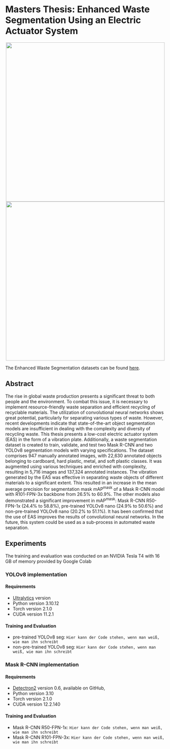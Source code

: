 # Masters Thesis: Enhanced Waste Segmentation Using an Electric Actuator System

<p align="center">
  <img src="https://github.com/sauermart/Enhanced-Waste-Segmentation/assets/67053833/bf9e40bf-4fef-4469-b5d0-e5673e6465c2" width="500" height="500"/> <img src="https://github.com/sauermart/Enhanced-Waste-Segmentation/assets/67053833/ce8e81b8-996e-48bb-b937-f3954d952164" width="500" height="500"/>
</p>

The Enhanced Waste Segmentation datasets can be found [here](https://mega.nz/folder/xPsyFSqC#2pAHInj2InZvIsG52Wwp_Q).

## Abstract

The rise in global waste production presents a significant threat to both people and the environment. To combat this issue, it is necessary to implement resource-friendly waste separation and efficient recycling of recyclable materials. The utilization of convolutional neural networks shows great potential, particularly for separating various types of waste. However, recent developments indicate that state-of-the-art object segmentation models are insufficient in dealing with the complexity and diversity of recycling waste. This thesis presents a low-cost electric actuator system (EAS) in the form of a vibration plate. Additionally, a waste segmentation dataset is created to train, validate, and test two Mask R-CNN and two YOLOv8 segmentation models with varying specifications. The dataset comprises 947 manually annotated images, with 22,630 annotated objects belonging to cardboard, hard plastic, metal, and soft plastic classes. It was augmented using various techniques and enriched with complexity, resulting in 5,716 images and 137,324 annotated instances. The vibration generated by the EAS was effective in separating waste objects of different materials to a significant extent. This resulted in an increase in the mean average precision for segmentation mask 
mAP<sup>mask</sup> of a Mask R-CNN model with R101-FPN-3x backbone from 26.5% to 60.9%. The other models also demonstrated a significant improvement in mAP<sup>mask</sup>: Mask R-CNN R50-FPN-1x (24.4% to 58.8%), pre-trained YOLOv8 nano (24.9% to 50.6%) and non-pre-trained YOLOv8 nano (20.2% to 51.1%). It has been confirmed that the use of EAS improves the results of convolutional neural networks. In the future, this system could be used as a sub-process in automated waste separation.

## Experiments
The training and evaluation was conducted on an NVIDIA Tesla T4 with 16 GB of memory provided by Google Colab

### YOLOv8 implementation

#### Requirements

- [Ultralytics](https://github.com/ultralytics/ultralytics) version
- Python version 3.10.12
- Torch version 2.1.0
- CUDA version 11.2.1

#### Training and Evaluation

- pre-trained YOLOv8 seg: ```Hier kann der Code stehen, wenn man weiß, wie man ihn schreibt ```
- non-pre-trained YOLOv8 seg: ```Hier kann der Code stehen, wenn man weiß, wie man ihn schreibt ```

### Mask R-CNN implementation

#### Requirements

- [Detectron2](https://github.com/facebookresearch/detectron2) version 0.6, available on GitHub,
- Python version 3.10
- Torch version 2.1.0
- CUDA version 12.2.140

#### Training and Evaluation

- Mask R-CNN R50-FPN-1x: ```Hier kann der Code stehen, wenn man weiß, wie man ihn schreibt ```
- Mask R-CNN R101-FPN-3x: ```Hier kann der Code stehen, wenn man weiß, wie man ihn schreibt ```

